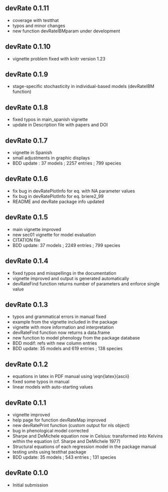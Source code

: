 ## devRate 0.1.11
* coverage with testthat
* typos and minor changes
* new function devRateIBMparam under development

## devRate 0.1.10
* vignette problem fixed with knitr version 1.23

## devRate 0.1.9
* stage-specific stochasticity in individual-based models (devRateIBM function)

## devRate 0.1.8
* fixed typos in main_spanish vignette 
* update in Description file with papers and DOI

## devRate 0.1.7
* vignette in Spanish
* small adjustments in graphic displays
* BDD update : 37 models ; 2257 entries ; 799 species

## devRate 0.1.6
* fix bug in devRatePlotInfo for eq. with NA parameter values
* fix bug in devRatePlotInfo for eq. briere2_99
* README and devRate package info updated

## devRate 0.1.5
* main vignette improved
* new sec01 vignette for model evaluation
* CITATION file
* BDD update: 37 models ; 2249 entries ; 799 species

## devRate 0.1.4
* fixed typos and misspellings in the documentation 
* vignette improved and output is generated automatically
* devRateFind function returns number of parameters and enforce single value

## devRate 0.1.3
* typos and grammatical errors in manual fixed
* example from the vignette included in the package
* vignette with more information and interpretation
* devRateFind function now returns a data.frame
* new function to model phenology from the package database
* BDD modif: refs with new column entries
* BDD update: 35 models and 619 entries ; 138 species

## devRate 0.1.2
* equations in latex in PDF manual using \eqn{latex}{ascii}
* fixed some typos in manual
* linear models with auto-starting values

## devRate 0.1.1
* vignette improved
* help page for function devRateMap improved
* new devRatePrint function (custom output for nls object)
* bug in phenological model corrected
* Sharpe and DeMichele equation now in Celsius: transformed into Kelvins within the equation (cf. Sharpe and DeMichele 1977)
* Structural equations of each regression model in the package manual
* testing units using testthat package
* BDD update: 35 models ; 543 entries ; 131 species

## devRate 0.1.0
* Initial submission
